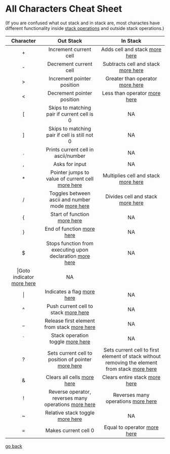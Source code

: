 # All Characters Cheat Sheet

(If you are confused what out stack and in stack are, most charactes have different functionality inside [stack operations](#Documentation/stack_operators.md) and outside stack operations.)

| Character | Out Stack | In Stack |
|:-:|:-:|:-:|
|+|Increment current cell|Adds cell and stack [more here](#Documentation/stack_operators.md)|
|-|Decrement current cell|Subtracts cell and stack [more here](#Documentation/stack_operators.md)|
|>|Increment pointer position|Greater than operator [more here](#Documentation/comparative_operators.md)|
|<|Decrement pointer position|Less than operator [more here](#Documentation/comparative_operators.md)|
|[|Skips to matching pair if current cell is 0|NA|
|]|Skips to matching pair if cell is still not 0|NA|
|.|Prints current cell in ascii/number|NA|
|,|Asks for input|NA|
|*|Pointer jumps to value of current cell [more here](#Documentation/pointer_manipulation.md)|Multiplies cell and stack [more here](#Documentation/stack_operators.md)|
|/|Toggles between ascii and number mode [more here](#Documentation/env.md)|Divides cell and stack [more here](#Documentation/stack_operators.md)|
|{|Start of function [more here](#Documentation/functions.md)|NA|
|}|End of function [more here](#Documentation/functions.md)|NA|
|$|Stops function from executing upon declaration [more here](#Documentation/functions.md)|NA|
|\\|Goto indicator [more here](#Documentation/flags.md)|NA|
|\||Indicates a flag [more here](#Documentation/flags.md)|NA|
|^|Push current cell to stack [more here](#Documentation/using_the_stack.md)|NA|
|_|Release first element from stack [more here](#Documentation/using_the_stack.md)|NA|
|\`|Stack operation toggle [more here](#Documentation/env.md)|NA|
|?|Sets current cell to position of pointer [more here](#Documentation/pointer_manipulation.md)|Sets current cell to first element of stack without removing the element from stack [more here](#Documentation/stack_operators.md)|
|&|Clears all cells [more here](#Documentation/clear_cells.md)|Clears entire stack [more here](#Documentation/stack_operators.md)|
|!|Reverse operator, reverses many operations [more here](#Documentation/reverse_operator.md)|Reverses many operations [more here](#Documentation/reverse_operator.md)|
|~|Relative stack toggle [more here](#Documentation/relative_stack.md)|NA|
|=|Makes current cell 0|Equal to operator [more here](#Documentation/stack_operators.md)|

[go back](#Documentation/_README.md)